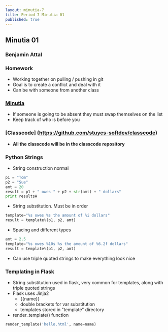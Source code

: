 ```yaml
---
layout: minutia-7
title: Period 7 Minutia 01
published: true
---
```


## Minutia 01
### Benjamin Attal

### Homework
  * Working together on pulling / pushing in git
  * Goal is to create a conflict and deal with it
  * Can be with someone from another class

### [Minutia](http://stuycs-softdev.github.io/minutia7.html)
  * If someone is going to be absent they must swap themselves on the list
  * Keep track of who is before you

### [Classcode] (https://github.com/stuycs-softdev/classcode)
  * **All the classcode will be in the classcode repository**

### Python Strings
* String construction normal
``` python
p1 = "Tom"
p2 = "Sue"
amt = 20
result = p1 + " owes " + p2 + str(amt) + " dollars"
print resultsA
```
* String substitution.  Must be in order
``` python
template="%s owes %s the amount of %i dollars"
result = template%(p1, p2, amt)
```
* Spacing and different types
``` python
amt = 2.5
template="%s owes %10s %s the amount of %6.2f dollars"
result = template%(p1, p2, amt)
```
* Can use triple quoted strings to make everything look nice

### Templating in Flask
  * String substitution used in flask, very common for templates, along with triple quoted strings
  * Flask uses Jinja2
    * {{name}}
    * double brackets for var substitution
    * templates stored in "template" directory
  * render_template() function

``` python
render_template('hello.html', name=name)
```
